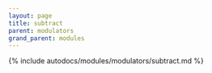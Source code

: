 ```yaml
---
layout: page
title: subtract
parent: modulators
grand_parent: modules
---
```


{% include autodocs/modules/modulators/subtract.md %}
